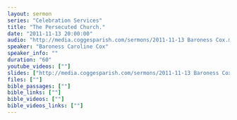 ```yaml
---
layout: sermon
series: "Celebration Services"
title: "The Persecuted Church."
date: "2011-11-13 20:00:00"
audio: "http://media.coggesparish.com/sermons/2011-11-13 Baroness Cox.mp3"
speaker: "Baroness Caroline Cox"
speaker_info: ""
duration: "60"
youtube_videos: [""]
slides: ["http://media.coggesparish.com/sermons/2011-11-13 Baroness Cox - The Persecuted Church.pdf"]
files: [""]
bible_passages: [""]
bible_links: [""]
bible_videos: [""]
bible_videos_links: [""]
---
```


